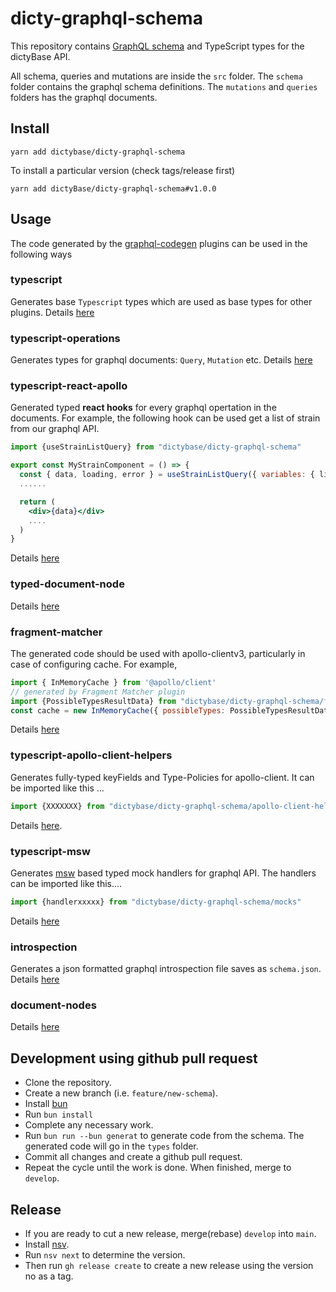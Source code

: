 # dicty-graphql-schema
This repository contains [GraphQL
schema](https://graphql.github.io/learn/schema/) and TypeScript types for the
dictyBase API.

All schema, queries and mutations are inside the `src` folder. The `schema`
folder contains the graphql schema definitions. The `mutations` and
`queries` folders has the graphql documents. 

## Install
`yarn add dictybase/dicty-graphql-schema`   

To install a particular version (check tags/release first)  

 `yarn add dictyBase/dicty-graphql-schema#v1.0.0`

## Usage
The code generated by the
[graphql-codegen](https://www.the-guild.dev/graphql/codegen) plugins can be
used in the following ways

### typescript
Generates base `Typescript` types which are used as base types for other
plugins. Details
[here](https://www.the-guild.dev/graphql/codegen/plugins/typescript/typescript)

### typescript-operations
Generates types for graphql documents: `Query`, `Mutation` etc. Details
[here](https://www.the-guild.dev/graphql/codegen/plugins/typescript/typescript-operations)

### typescript-react-apollo
Generated typed __react hooks__ for every graphql opertation in the documents.
For example, the following hook can be used get a list of strain from our graphql API.
```jsx 
import {useStrainListQuery} from "dictybase/dicty-graphql-schema"

export const MyStrainComponent = () => {
  const { data, loading, error } = useStrainListQuery({ variables: { limit }})
  ......

  return (
    <div>{data}</div>
    ....
  )
}
```
Details [here](https://www.the-guild.dev/graphql/codegen/plugins/typescript/typescript-react-apollo)

### typed-document-node
Details [here](https://the-guild.dev/graphql/codegen/plugins/typescript/typed-document-node)

### fragment-matcher
The generated code should be used with apollo-clientv3, particularly in case of
configuring cache. For example,
```jsx 
import { InMemoryCache } from '@apollo/client'
// generated by Fragment Matcher plugin
import {PossibleTypesResultData} from "dictybase/dicty-graphql-schema/fragment"
const cache = new InMemoryCache({ possibleTypes: PossibleTypesResultData.possibleTypes })
```
Details [here](https://www.the-guild.dev/graphql/codegen/plugins/other/fragment-matcher)

### typescript-apollo-client-helpers
Generates fully-typed keyFields and Type-Policies for apollo-client. 
It can be imported like this ...
```jsx 
import {XXXXXXX} from "dictybase/dicty-graphql-schema/apollo-client-helpers"
```
Details
[here](https://www.the-guild.dev/graphql/codegen/plugins/typescript/typescript-apollo-client-helpers).

### typescript-msw
Generates [msw](https://github.com/mswjs/msw) based typed mock handlers for
graphql API. The handlers can be imported like this.... 
```jsx 
import {handlerxxxxx} from "dictybase/dicty-graphql-schema/mocks"
```
Details
[here](https://www.the-guild.dev/graphql/codegen/plugins/typescript/typescript-msw)

### introspection
Generates a json formatted graphql introspection file saves as `schema.json`.
Details
[here](https://www.the-guild.dev/graphql/codegen/plugins/other/introspection)

### document-nodes
Details [here](https://the-guild.dev/graphql/codegen/plugins/typescript/typescript-document-nodes)

## Development using github pull request
- Clone the repository.
- Create a new branch (i.e. `feature/new-schema`).
- Install [bun](https://bun.sh/docs/installation)
- Run `bun install`
- Complete any necessary work.
- Run `bun run --bun generat` to generate code from the schema. The generated code will go in the `types` folder.
- Commit all changes and create a github pull request.
- Repeat the cycle until the work is done. When finished, merge to `develop`.

## Release
- If you are ready to cut a new release, merge(rebase) `develop` into `main`.
- Install [nsv](https://github.com/purpleclay/nsv).
- Run `nsv next` to determine the version.
- Then run `gh release create` to create a new release using the version no as a tag.
